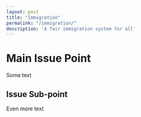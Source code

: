 ```yaml
---
layout: post
title: "Immigration"
permalink: "/immigration/"
description: 'A fair immigration system for all'
---
```


Main Issue Point
================

Some text

Issue Sub-point
---------------

Even more text
